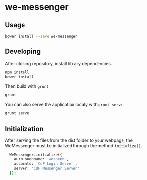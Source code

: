 we-messenger
==========

## Usage

```bash
bower install --save we-messenger
```

## Developing

After cloning repository, install library dependencies.

```bash
npm install
bower install
```

Then build with `grunt`.

```bash
grunt
```

You can also serve the application localy with `grunt serve`.

```bash
grunt serve
```

## Initialization

After serving the files from the dist folder to your webpage, the WeMessenger must be initialized through the method `initialize()`.

```bash
  WeMessenger.initialize({
    authTokenName: 'wetoken',
    accounts: 'CdP Login Server',
    server: 'CdP Messenger Server'
  });
```